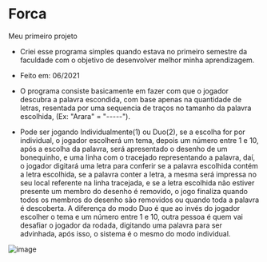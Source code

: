 # Forca
Meu primeiro projeto

- Criei esse programa simples quando estava no primeiro semestre da faculdade com o objetivo de desenvolver melhor minha aprendizagem.
- Feito em: 06/2021

 - O programa consiste basicamente em fazer com que o jogador descubra a palavra escondida, com base apenas na quantidade de letras, resentada por uma sequencia de traços no tamanho da palavra escolhida, (Ex: "Arara" = "-----").
 - Pode ser jogando Individualmente(1) ou Duo(2), se a escolha for por individual, o jogador escolherá um tema, depois um número entre 1 e 10, após a escolha da palavra, será apresentado o desenho de um bonequinho, e uma linha com o tracejado representando a palavra, daí, o jogador digitará uma letra para conferir se a palavra escolhida contém a letra escolhida, se a palavra conter a letra, a mesma será impressa no seu local referente na linha tracejada, e se a letra escolhida não estiver presente um membro do desenho é removido, o jogo finaliza quando todos os membros do desenho são removidos ou quando toda a palavra é descoberta. A diferença do modo Duo é que ao invés do jogador escolher o tema e um número entre 1 e 10, outra pessoa é quem vai desafiar o jogador da rodada, digitando uma palavra para ser advinhada, após isso, o sistema é o mesmo do modo individual.
  
  ![image](https://user-images.githubusercontent.com/101655473/168890095-9d3dd042-6a98-40c1-9689-6aa7432e0880.png)
